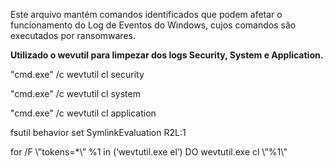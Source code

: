 Este arquivo mantém comandos identificados que podem afetar o funcionamento do Log de Eventos do Windows, cujos comandos são executados por ransomwares. 

**Utilizado o wevutil para limpezar dos logs Security, System e Application.**

"cmd.exe" /c wevtutil cl security

"cmd.exe" /c wevtutil cl system

"cmd.exe" /c wevtutil cl application

fsutil behavior set SymlinkEvaluation R2L:1

for /F \”tokens=*\” %1 in (‘wevtutil.exe el’) DO wevtutil.exe cl \”%1\”
